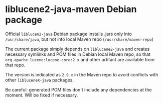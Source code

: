 # liblucene2-java-maven Debian package

Official `liblucen2-java` Debian package installs .jars only into `/usr/share/java`, but not into local Maven repo (`/usr/share/maven-repo`)

The current package simply depends on `liblucene2-java` and creates necessary symlinks and POM files in Debian local Maven repo, so that `org.apache.lucene:lucene-core:2.x` and other artifact are available from that repo.

The version is indicated as `2.9.x` in the Maven repo to avoid conflicts with other `libluceneX-java` packages.

Be careful: generated POM files don't include any dependencies at the moment. Will be fixed if necessary.

